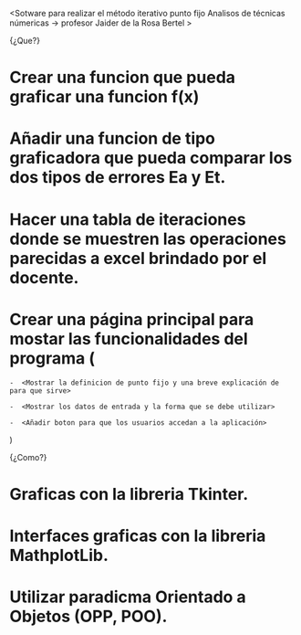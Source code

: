 <Sotware para realizar el método iterativo punto fijo 
Analisos de técnicas númericas -> profesor Jaider de la Rosa Bertel >

{¿Que?}
# Crear una funcion que pueda graficar una funcion f(x)

# Añadir una funcion de tipo graficadora que pueda comparar los dos tipos de errores Ea y Et.

# Hacer una tabla de iteraciones donde se muestren las operaciones parecidas a excel brindado por el docente.

# Crear una página principal para mostar las funcionalidades del programa (

    -  <Mostrar la definicion de punto fijo y una breve explicación de para que sirve>
   
    -  <Mostrar los datos de entrada y la forma que se debe utilizar>

    -  <Añadir boton para que los usuarios accedan a la aplicación>

    
)


{¿Como?}
# Graficas con la libreria Tkinter.
# Interfaces graficas con la libreria MathplotLib.
# Utilizar paradicma Orientado a Objetos (OPP, POO).



